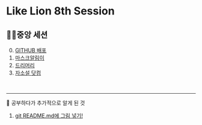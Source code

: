 # Like Lion 8th Session
## 👩‍💻중앙 세션
0. [GITHUB 배포](GitHub_distribution)<br>
1. [마스크알림이](MASK)
2. [드리머리](Dreamary)
3. [자소설 닷컴](JADAT)
<br>


----------------------------------------
🤭 공부하다가 추가적으로 알게 된 것
1. [git README.md에 그림 넣기!](ADD/Assert_img.md)
